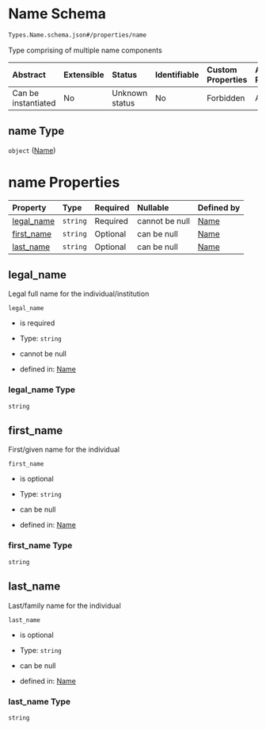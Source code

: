 # Name Schema

```txt
Types.Name.schema.json#/properties/name
```

Type comprising of multiple name components

| Abstract            | Extensible | Status         | Identifiable | Custom Properties | Additional Properties | Access Restrictions | Defined In                                                                            |
| :------------------ | :--------- | :------------- | :----------- | :---------------- | :-------------------- | :------------------ | :------------------------------------------------------------------------------------ |
| Can be instantiated | No         | Unknown status | No           | Forbidden         | Allowed               | none                | [Stakeholder.schema.json*](../objects/Stakeholder.schema.json "open original schema") |

## name Type

`object` ([Name](stakeholder-properties-name.md))

# name Properties

| Property                  | Type     | Required | Nullable       | Defined by                                                                            |
| :------------------------ | :------- | :------- | :------------- | :------------------------------------------------------------------------------------ |
| [legal_name](#legal_name) | `string` | Required | cannot be null | [Name](name-properties-legal_name.md "Types.Name.schema.json#/properties/legal_name") |
| [first_name](#first_name) | `string` | Optional | can be null    | [Name](name-properties-first_name.md "Types.Name.schema.json#/properties/first_name") |
| [last_name](#last_name)   | `string` | Optional | can be null    | [Name](name-properties-last_name.md "Types.Name.schema.json#/properties/last_name")   |

## legal_name

Legal full name for the individual/institution

`legal_name`

*   is required

*   Type: `string`

*   cannot be null

*   defined in: [Name](name-properties-legal_name.md "Types.Name.schema.json#/properties/legal_name")

### legal_name Type

`string`

## first_name

First/given name for the individual

`first_name`

*   is optional

*   Type: `string`

*   can be null

*   defined in: [Name](name-properties-first_name.md "Types.Name.schema.json#/properties/first_name")

### first_name Type

`string`

## last_name

Last/family name for the individual

`last_name`

*   is optional

*   Type: `string`

*   can be null

*   defined in: [Name](name-properties-last_name.md "Types.Name.schema.json#/properties/last_name")

### last_name Type

`string`
